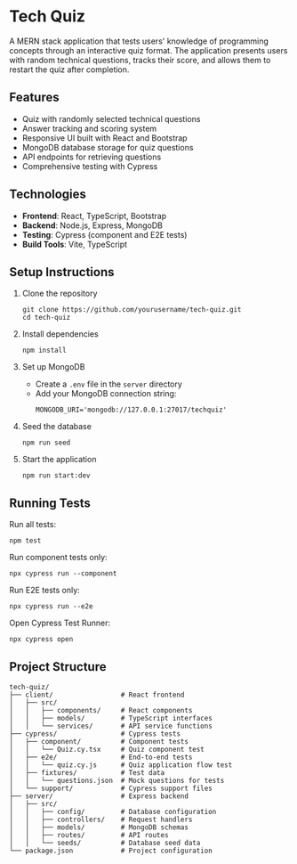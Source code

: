 # Tech Quiz

A MERN stack application that tests users' knowledge of programming concepts through an interactive quiz format. The application presents users with random technical questions, tracks their score, and allows them to restart the quiz after completion.

## Features

- Quiz with randomly selected technical questions
- Answer tracking and scoring system
- Responsive UI built with React and Bootstrap
- MongoDB database storage for quiz questions
- API endpoints for retrieving questions
- Comprehensive testing with Cypress

## Technologies

- **Frontend**: React, TypeScript, Bootstrap
- **Backend**: Node.js, Express, MongoDB
- **Testing**: Cypress (component and E2E tests)
- **Build Tools**: Vite, TypeScript

## Setup Instructions

1. Clone the repository
   ```
   git clone https://github.com/yourusername/tech-quiz.git
   cd tech-quiz
   ```

2. Install dependencies
   ```
   npm install
   ```

3. Set up MongoDB
   - Create a `.env` file in the `server` directory
   - Add your MongoDB connection string:
     ```
     MONGODB_URI='mongodb://127.0.0.1:27017/techquiz'
     ```

4. Seed the database
   ```
   npm run seed
   ```

5. Start the application
   ```
   npm run start:dev
   ```

## Running Tests

Run all tests:
```
npm test
```

Run component tests only:
```
npx cypress run --component
```

Run E2E tests only:
```
npx cypress run --e2e
```

Open Cypress Test Runner:
```
npx cypress open
```

## Project Structure

```
tech-quiz/
├── client/                 # React frontend
│   ├── src/
│   │   ├── components/     # React components
│   │   ├── models/         # TypeScript interfaces
│   │   └── services/       # API service functions
├── cypress/                # Cypress tests
│   ├── component/          # Component tests
│   │   └── Quiz.cy.tsx     # Quiz component test
│   ├── e2e/                # End-to-end tests
│   │   └── quiz.cy.js      # Quiz application flow test
│   ├── fixtures/           # Test data
│   │   └── questions.json  # Mock questions for tests
│   └── support/            # Cypress support files
├── server/                 # Express backend
│   ├── src/
│   │   ├── config/         # Database configuration
│   │   ├── controllers/    # Request handlers
│   │   ├── models/         # MongoDB schemas
│   │   ├── routes/         # API routes
│   │   └── seeds/          # Database seed data
└── package.json            # Project configuration
```
